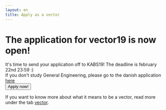 ```yaml
---
layout: en
title: Apply as a vector
---
```

<h1>The application for vector19 is now open!</h1>

<p>
	It's time to send your application off to KABS19!  The deadline is february 22nd 23:59 :)
   <br/>
   If you don't study General Engineering, please go to the danish application <a href="https://blivawesome.dk/ansog-som-vektor.html">here</a>
   <br/>
   <a style="text-align: center;" href="https://goo.gl/forms/kysSCLyYV8qrkxT32"><button class="applyBtn">Apply now!</button></a>
</p>


<p>If you want to know more about what it means to be a vector, read more under the tab <a href="vektor.html">vector</a>.</p>
